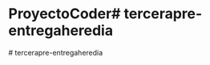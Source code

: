 # ProyectoCoder#   t e r c e r a p r e - e n t r e g a h e r e d i a  
 #   t e r c e r a p r e - e n t r e g a h e r e d i a  
 
